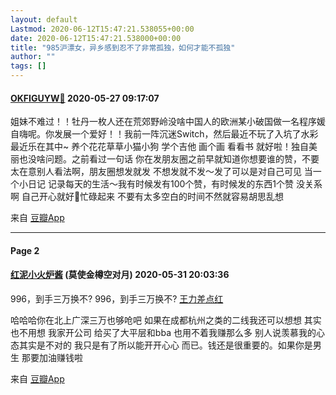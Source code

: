 ```yaml
---
layout: default
Lastmod: 2020-06-12T15:47:21.538055+00:00
date: 2020-06-12T15:47:21.538000+00:00
title: "985沪漂女，异乡感到忍不了非常孤独，如何才能不孤独"
author: ""
tags: []
---
```


#### [OKFIGUYW😬](https://www.douban.com/people/143835079/) 2020-05-27 09:17:07

姐妹不难过！！牡丹一枚人还在荒郊野岭没啥中国人的欧洲某小破国做一名程序媛自嗨呢。你发展一个爱好！！我前一阵沉迷Switch，然后最近不玩了入坑了水彩 最近乐在其中~ 养个花花草草小猫小狗 学个吉他 画个画 看看书 就好啦！独自美丽也没啥问题。之前看过一句话 你在发朋友圈之前早就知道你想要谁的赞，不要太在意别人看法啊，朋友圈想发就发 不想发就不发～发了可以是对自己可见 当一个小日记 记录每天的生活～我有时候发有100个赞，有时候发的东西1个赞 没关系啊 自己开心就好🌸忙碌起来 不要有太多空白的时间不然就容易胡思乱想

来自 [豆瓣App](/doubanapp/app?channel=from_group_topic)

* * *

#### Page 2

#### [红泥小火炉酱](https://www.douban.com/people/sumosen/) (莫使金樽空对月) 2020-05-31 20:03:36

996，到手三万换不? 996，到手三万换不? [](#)[王力差点红](https://www.douban.com/people/92105948/)

哈哈哈你在北上广深三万也够呛吧 如果在成都杭州之类的二线我还可以想想 其实也不用想 我家开公司 给买了大平层和bba 也用不着我赚那么多 别人说羡慕我的心态其实是不对的 我只是有了所以能开开心心 而已。钱还是很重要的。如果你是男生 那要加油赚钱啦

来自 [豆瓣App](/doubanapp/app?channel=from_group_topic)

